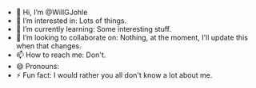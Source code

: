 - 👋 Hi, I’m @WillGJohle
- 👀 I’m interested in: Lots of things.
- 🌱 I’m currently learning: Some interesting stuff.
- 💞️ I’m looking to collaborate on: Nothing, at the moment, I'll update this when that changes.
- 📫 How to reach me: Don't.
- 😄 Pronouns: 
- ⚡ Fun fact: I would rather you all don't know a lot about me.
